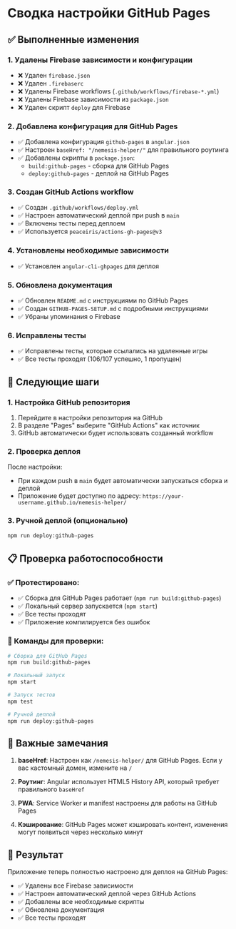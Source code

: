 # Сводка настройки GitHub Pages

## ✅ Выполненные изменения

### 1. Удалены Firebase зависимости и конфигурации
- ❌ Удален `firebase.json`
- ❌ Удален `.firebaserc`
- ❌ Удалены Firebase workflows (`.github/workflows/firebase-*.yml`)
- ❌ Удалены Firebase зависимости из `package.json`
- ❌ Удален скрипт `deploy` для Firebase

### 2. Добавлена конфигурация для GitHub Pages
- ✅ Добавлена конфигурация `github-pages` в `angular.json`
- ✅ Настроен `baseHref: "/nemesis-helper/"` для правильного роутинга
- ✅ Добавлены скрипты в `package.json`:
  - `build:github-pages` - сборка для GitHub Pages
  - `deploy:github-pages` - деплой на GitHub Pages

### 3. Создан GitHub Actions workflow
- ✅ Создан `.github/workflows/deploy.yml`
- ✅ Настроен автоматический деплой при push в `main`
- ✅ Включены тесты перед деплоем
- ✅ Используется `peaceiris/actions-gh-pages@v3`

### 4. Установлены необходимые зависимости
- ✅ Установлен `angular-cli-ghpages` для деплоя

### 5. Обновлена документация
- ✅ Обновлен `README.md` с инструкциями по GitHub Pages
- ✅ Создан `GITHUB-PAGES-SETUP.md` с подробными инструкциями
- ✅ Убраны упоминания о Firebase

### 6. Исправлены тесты
- ✅ Исправлены тесты, которые ссылались на удаленные игры
- ✅ Все тесты проходят (106/107 успешно, 1 пропущен)

## 🚀 Следующие шаги

### 1. Настройка GitHub репозитория
1. Перейдите в настройки репозитория на GitHub
2. В разделе "Pages" выберите "GitHub Actions" как источник
3. GitHub автоматически будет использовать созданный workflow

### 2. Проверка деплоя
После настройки:
- При каждом push в `main` будет автоматически запускаться сборка и деплой
- Приложение будет доступно по адресу: `https://your-username.github.io/nemesis-helper/`

### 3. Ручной деплой (опционально)
```bash
npm run deploy:github-pages
```

## 📋 Проверка работоспособности

### ✅ Протестировано:
- ✅ Сборка для GitHub Pages работает (`npm run build:github-pages`)
- ✅ Локальный сервер запускается (`npm start`)
- ✅ Все тесты проходят
- ✅ Приложение компилируется без ошибок

### 🔧 Команды для проверки:
```bash
# Сборка для GitHub Pages
npm run build:github-pages

# Локальный запуск
npm start

# Запуск тестов
npm test

# Ручной деплой
npm run deploy:github-pages
```

## 📝 Важные замечания

1. **baseHref**: Настроен как `/nemesis-helper/` для GitHub Pages. Если у вас кастомный домен, измените на `/`

2. **Роутинг**: Angular использует HTML5 History API, который требует правильного `baseHref`

3. **PWA**: Service Worker и manifest настроены для работы на GitHub Pages

4. **Кэширование**: GitHub Pages может кэшировать контент, изменения могут появиться через несколько минут

## 🎯 Результат

Приложение теперь полностью настроено для деплоя на GitHub Pages:
- ✅ Удалены все Firebase зависимости
- ✅ Настроен автоматический деплой через GitHub Actions
- ✅ Добавлены все необходимые скрипты
- ✅ Обновлена документация
- ✅ Все тесты проходят
